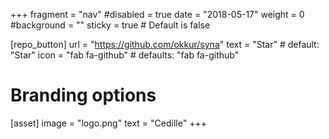 +++
fragment = "nav"
#disabled = true
date = "2018-05-17"
weight = 0
#background = ""
sticky = true # Default is false

[repo_button]
  url = "https://github.com/okkur/syna"
  text = "Star" # default: "Star"
  icon = "fab fa-github" # defaults: "fab fa-github"

# Branding options
[asset]
  image = "logo.png"
  text = "Cedille"
+++

